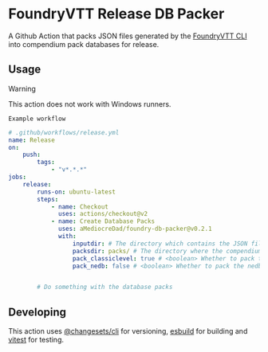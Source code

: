 # FoundryVTT Release DB Packer

A Github Action that packs JSON files generated by the [FoundryVTT CLI](https://github.com/foundryvtt/foundryvtt-cli) into compendium pack databases for release.

## Usage

> [!WARNING]
> This action does not work with Windows runners.

`Example workflow`

```yaml
# .github/workflows/release.yml
name: Release
on:
    push:
        tags:
            - "v*.*.*"
jobs:
    release:
        runs-on: ubuntu-latest
        steps:
            - name: Checkout
              uses: actions/checkout@v2
            - name: Create Database Packs
              uses: aMediocreDad/foundry-db-packer@v0.2.1
              with:
                  inputdir: # The directory which contains the JSON files to pack (required)
                  packsdir: packs/ # The directory where the compendium packs should exist (optional)
                  pack_classiclevel: true # <boolean> Whether to pack the class level db files (optional)
                  pack_nedb: false # <boolean> Whether to pack the nedb db files (optional)


        # Do something with the database packs
```

## Developing

This action uses [@changesets/cli](https://github.com/changesets/changesets/blob/main/docs/intro-to-using-changesets.md) for versioning, [esbuild](https://esbuild.github.io/) for building and [vitest](https://vitest.dev) for testing.
